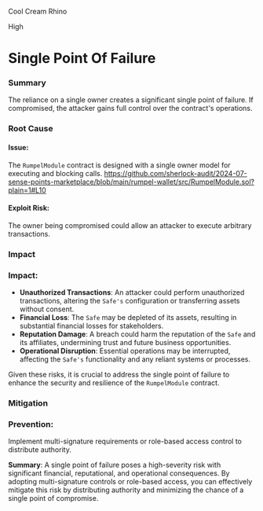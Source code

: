 Cool Cream Rhino

High

# Single Point Of Failure

### Summary

The reliance on a single owner creates a significant single point of failure. If compromised, the attacker gains full control over the contract's operations.

### Root Cause

#### Issue:
The `RumpelModule` contract is designed with a single owner model for executing and blocking calls.
https://github.com/sherlock-audit/2024-07-sense-points-marketplace/blob/main/rumpel-wallet/src/RumpelModule.sol?plain=1#L10

#### Exploit Risk:
The owner being compromised could allow an attacker to execute arbitrary transactions.

### Impact

### Impact:
  - **Unauthorized Transactions**: An attacker could perform unauthorized transactions, altering the `Safe's` configuration or transferring assets without consent.
  - **Financial Loss**: The `Safe` may be depleted of its assets, resulting in substantial financial losses for stakeholders.
  - **Reputation Damage**: A breach could harm the reputation of the `Safe` and its affiliates, undermining trust and future business opportunities.
  - **Operational Disruption**: Essential operations may be interrupted, affecting the `Safe's` functionality and any reliant systems or processes.

Given these risks, it is crucial to address the single point of failure to enhance the security and resilience of the `RumpelModule` contract.

### Mitigation

### Prevention:

Implement multi-signature requirements or role-based access control to distribute authority.

**Summary**: A single point of failure poses a high-severity risk with significant financial, reputational, and operational consequences. By adopting multi-signature controls or role-based access, you can effectively mitigate this risk by distributing authority and minimizing the chance of a single point of compromise.